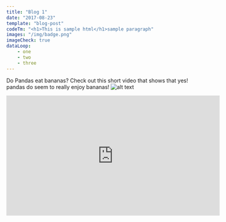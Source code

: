 ```yaml
---
title: "Blog 1"
date: "2017-08-23"
template: "blog-post"
codeTm: "<h1>This is sample html</h1>sample paragraph"
images: "/img/badge.png"
imageCheck: true
dataLoop:
    - one
    - two
    - three
---
```


Do Pandas eat bananas? Check out this short video that shows that yes! pandas do
seem to really enjoy bananas!
![alt text](/img/badge.png)
<iframe width="560" height="315" src="https://www.youtube.com/embed/4SZl1r2O_bY" frameborder="0" allowfullscreen></iframe>